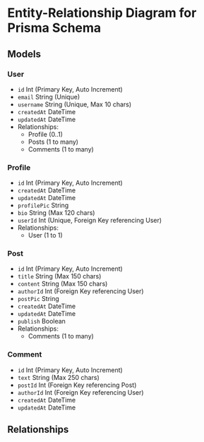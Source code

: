 # Entity-Relationship Diagram for Prisma Schema

## Models

### User
- `id` Int (Primary Key, Auto Increment)
- `email` String (Unique)
- `username` String (Unique, Max 10 chars)
- `createdAt` DateTime
- `updatedAt` DateTime
- Relationships:
  - Profile (0..1)
  - Posts (1 to many)
  - Comments (1 to many)

### Profile
- `id` Int (Primary Key, Auto Increment)
- `createdAt` DateTime
- `updatedAt` DateTime
- `profilePic` String
- `bio` String (Max 120 chars)
- `userId` Int (Unique, Foreign Key referencing User)
- Relationships:
  - User (1 to 1)

### Post
- `id` Int (Primary Key, Auto Increment)
- `title` String (Max 150 chars)
- `content` String (Max 150 chars)
- `authorId` Int (Foreign Key referencing User)
- `postPic` String
- `createdAt` DateTime
- `updatedAt` DateTime
- `publish` Boolean
- Relationships:
  - Comments (1 to many)

### Comment
- `id` Int (Primary Key, Auto Increment)
- `text` String (Max 250 chars)
- `postId` Int (Foreign Key referencing Post)
- `authorId` Int (Foreign Key referencing User)
- `createdAt` DateTime
- `updatedAt` DateTime

## Relationships

